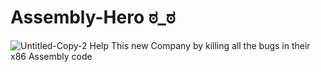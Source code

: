 # Assembly-Hero ಠ_ಠ
<img  src="https://i.ibb.co/17Nv2R3/Untitled-Copy-2.png" alt="Untitled-Copy-2" border="0">
Help This new Company  by killing all the bugs in their x86 Assembly code
